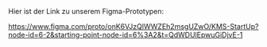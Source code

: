 Hier ist der Link zu unserem Figma-Prototypen:

https://www.figma.com/proto/onK6VJzQlWWZEh2msgUZwO/KMS-StartUp?node-id=6-2&starting-point-node-id=6%3A2&t=QdWDUlEpwuGiDjvE-1
